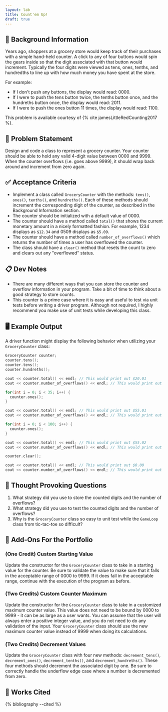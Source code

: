 ```yaml
---
layout: lab
title: Count'em Up!
draft: true
---
```


## 🔖 Background Information

Years ago, shoppers at a grocery store would keep track of their purchases with a simple hand-held counter. A click to any of four buttons would spin the gears inside so that the digit associated with that button would increment. Typically the four digits were viewed as tens, ones, tenths, and hundredths to line up with how much money you have spent at the store.

For example:

* If I don't push any buttons, the display would read: 0000.
* If I were to push the tens button twice, the tenths button once, and the hundreths button once, the display would read: 2011.
* If I were to push the ones button 11 times, the display would read: 1100.

This problem is available courtesy of {% cite jamesLittleRedCounting2017 %}.

## 🎯 Problem Statement

Design and code a class to represent a grocery counter. Your counter should be able to hold any valid 4-digit value between 0000 and 9999. When the counter overflows (i.e. goes above 9999), it should wrap back around and increment from zero again.

## ✅ Acceptance Criteria

* Implement a class called `GroceryCounter` with the methods: `tens()`, `ones()`, `tenths()`, and `hundreths()`. Each of these methods should increment the corresponding digit of the counter, as described in the  Background Information section.
* The counter should be initialized with a default value of 0000.
* The counter should have a method called `total()` that shows the current monetary amount in a nicely formatted fashion. For example, 1234 displays as `$12.34` and 0509 displays as `$5.09`.
* The counter should have a method called `number_of_overflows()` which returns the number of times a user has overflowed the counter.
* The class should have a `clear()` method that resets the count to zero and clears out any "overflowed" status.

## 📋 Dev Notes

* There are many different ways that you can store the counter and overflow information in your program. Take a bit of time to think about a good strategy to store counts.
* This counter is a prime case where it is easy and useful to test via unit tests before writing a driver program. Although not required, I highly recommend you make use of unit tests while developing this class.

## 🖥️ Example Output

A driver function might display the following behavior when utilizing your `GroceryCounter` class:

```cpp
GroceryCounter counter;
counter.tens();
counter.tens();
counter.hundreths();

cout << counter.total() << endl; // This would print out $20.01
cout << counter.number_of_overflows() << endl; // This would print out 0

for(int i = 0; i < 35; i++) {
  counter.ones();
}

cout << counter.total() << endl; // This would print out $55.01
cout << counter.number_of_overflows() << endl; // This would print out 0

for(int i = 0; i < 100; i++) {
  counter.ones();
}

cout << counter.total() << endl; // This would print out $55.02
cout << counter.number_of_overflows() << endl; // This would print out 1

counter.clear();

cout << counter.total() << endl; // This would print out $0.00
cout << counter.number_of_overflows() << endl; // This would print out 0
```

## 📝 Thought Provoking Questions

1. What strategy did you use to store the counted digits and the number of overflows?
2. What strategy did you use to test the counted digits and the number of overflows?
3. Why is the `GroceryCounter` class so easy to unit test while the `GameLoop` class from tic-tac-toe so difficult?

## 💼 Add-Ons For the Portfolio

### (One Credit) Custom Starting Value

Update the constructor for the `GroceryCounter` class to take in a starting value for the counter. Be sure to validate the value to make sure that it falls in the acceptable range of 0000 to 9999. If it does fall in the acceptable range, continue with the execution of the program as before.

### (Two Credits) Custom Counter Maximum

Update the constructor for the `GroceryCounter` class to take in a customized maximum counter value. This value does not need to be bound by 0000 to 9999 - it can be as large as a user wants. You can assume that the user will always enter a positive integer value, and you do not need to do any validation of the input. Your `GroceryCounter` class should use the new maximum counter value instead of 9999 when doing its calculations.

### (Two Credits) Decrement Values

Update the `GroceryCounter` class with four new methods: `decrement_tens()`, `decrement_ones()`, `decrement_tenths()`, and `decrement_hundreths()`. These four methods should decrement the associated digit by one. Be sure to correctly handle the underflow edge case where a number is decremented from zero.

## 📘 Works Cited

{% bibliography --cited %}
